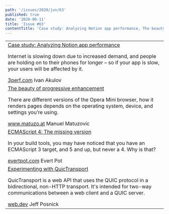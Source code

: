 ```yaml
---
path: '/issues/2020/jun/63'
published: true
date: '2020-06-11'
title: 'Issue #63'
contentTitle: 'Case study: Analyzing Notion app performance, The beauty of progressive enhancement, ECMAScript 4: The missing version and Experimenting with QuicTransport...'
---
```


<center>
	<table align="center" border="0" cellspacing="0" width="100%" height="100%" cellpadding="0">
    <tbody>
				<tr>
					<td>
            <div class="issue__content">
              <a href="https://3perf.com/blog/notion/" target="_blank" rel="noopener noreferrer">
                <span class="issue__content-title">Case study: Analyzing Notion app performance</span>
              </a>
							<p class="issue__content-desc">Internet is slowing down due to increased demand, and people are holding on to their phones for longer – so if your app is slow, your users will be affected by it.</p>
							<div class="issue__content-info"><a href="https://3perf.com/blog/notion/" target="_blank" rel="noopener noreferrer">3perf.com</a> <span>Ivan Akulov</span></div>
						</div>
					</td>
				</tr>
				<tr>
					<td>
            <div class="issue__content">
              <a href="https://www.matuzo.at/blog/beauty-of-progressive-enhancement/" target="_blank" rel="noopener noreferrer">
                <span class="issue__content-title">The beauty of progressive enhancement</span>
              </a>
							<p class="issue__content-desc">There are different versions of the Opera Mini browser, how it renders pages depends on the operating system, device, and settings you’re using.</p>
							<div class="issue__content-info"><a href="https://www.matuzo.at/blog/beauty-of-progressive-enhancement/" target="_blank" rel="noopener noreferrer">www.matuzo.at</a> <span>Manuel Matuzovic</span></div>
						</div>
					</td>
				</tr>
				<tr>
					<td>
            <div class="issue__content">
              <a href="https://evertpot.com/ecmascript-4-the-missing-version/" target="_blank" rel="noopener noreferrer">
                <span class="issue__content-title">ECMAScript 4: The missing version</span>
              </a>
							<p class="issue__content-desc">In your build tools, you may have noticed that you have an ECMAScript 3 target, and 5 and up, but never a 4. Why is that?</p>
							<div class="issue__content-info"><a href="https://evertpot.com/ecmascript-4-the-missing-version/" target="_blank" rel="noopener noreferrer">evertpot.com</a> <span>Evert Pot</span></div>
						</div>
					</td>
				</tr>
				<tr>
					<td>
            <div class="issue__content">
              <a href="https://web.dev/quictransport/" target="_blank" rel="noopener noreferrer">
                <span class="issue__content-title">Experimenting with QuicTransport</span>
              </a>
							<p class="issue__content-desc">QuicTransport is a web API that uses the QUIC protocol in a bidirectional, non-HTTP transport. It's intended for two-way communications between a web client and a QUIC server.</p>
							<div class="issue__content-info"><a href="https://web.dev/quictransport/" target="_blank" rel="noopener noreferrer">web.dev</a> <span>Jeff Posnick</span></div>
						</div>
					</td>
				</tr></tbody>
  </table>
</center>
